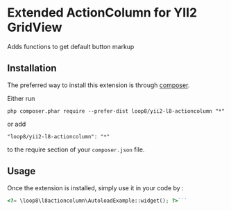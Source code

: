 Extended ActionColumn for YII2 GridView
=======================================
Adds functions to get default button markup

Installation
------------

The preferred way to install this extension is through [composer](http://getcomposer.org/download/).

Either run

```
php composer.phar require --prefer-dist loop8/yii2-l8-actioncolumn "*"
```

or add

```
"loop8/yii2-l8-actioncolumn": "*"
```

to the require section of your `composer.json` file.


Usage
-----

Once the extension is installed, simply use it in your code by  :

```php
<?= \loop8\l8actioncolumn\AutoloadExample::widget(); ?>```